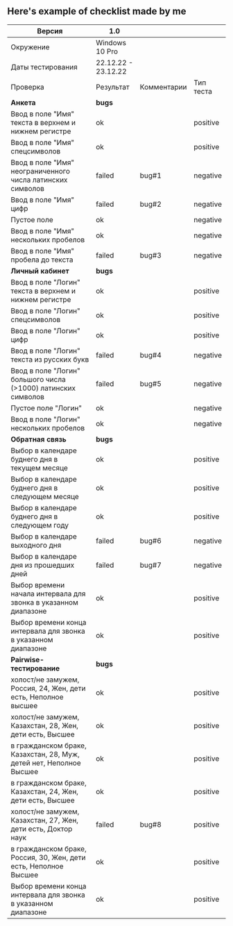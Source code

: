 ## Here's example of checklist made by me

| Версия      |   1.0  |  |   |
| --- | --- |--- |--- |
| Окружение   |   Windows 10 Pro      |    |    |
| Даты тестирования   |     22.12.22 - 23.12.22    |    |    |
| Проверка   |    Результат     |Комментарии    |Тип теста    |
| **Анкета**   |    **bugs**     |     |    |
| Ввод в поле "Имя" текста в верхнем и нижнем регистре   |    ok     |    |positive    |
| Ввод в поле "Имя" спецсимволов   |    ok     |    |positive    |
| Ввод в поле "Имя" неограниченного числа латинских символов   |    failed     |bug#1    |negative    |
|Ввод в поле "Имя" цифр   |   failed      |bug#2    |negative    |
|Пустое поле  |     ok |      | negative |
|Ввод в поле "Имя" нескольких пробелов   |   ok   |    |negative    |
| Ввод в поле "Имя" пробела до текста   |failed    |bug#3    |negative    |
| **Личный кабинет**   |    **bugs**     |     |    |
| Ввод в поле "Логин" текста в верхнем и нижнем регистре   |    ok     |    |positive    |
| Ввод в поле "Логин" спецсимволов   |    ok     |    |positive    |
| Ввод в поле "Логин" цифр   |    ok     |    |positive    |
|Ввод в поле "Логин" текста из русских букв   |   failed      |bug#4   |negative    |
|Ввод в поле "Логин" большого числа (>1000) латинских символов  |     failed |   bug#5   | negative |
|Пустое поле "Логин"  |   ok   |    |negative    |
| Ввод в поле "Логин" нескольких пробелов   |ok    |   |negative    |
| **Обратная связь**   |    **bugs**     |     |    |
| Выбор в календаре буднего дня в текущем месяце   |    ok     |    |positive    |
| Выбор в календаре буднего дня в следующем месяце   |    ok     |    |positive    |
| Выбор в календаре буднего дня в следующем году   |    ok     |    |positive    |
|Выбор в календаре выходного дня   |   failed      |bug#6   |negative    |
|Выбор в календаре дня из прошедших дней  |     failed |   bug#7   | negative |
|Выбор времени начала интервала для звонка в указанном диапазоне  |   ok   |    |positive    |
| Выбор времени конца интервала для звонка в указанном диапазоне   |ok    |   |positive    |
| **Pairwise-тестирование**   |    **bugs**     |     |    |
| холост/не замужем, Россия, 24, Жен, дети есть, Неполное высшее   |    ok     |    |positive    |
| холост/не замужем, Казахстан, 28, Жен, дети есть, Высшее    | ok |  |positive    |
| в гражданском браке, Казахстан, 28, Муж, детей нет, Неполное Высшее   |    ok     |    |positive    |
|в гражданском браке, Казахстан, 24, Жен, дети есть, Высшее   |   ok      | |positive    |
|холост/не замужем, Казахстан, 27, Жен, дети есть, Доктор наук  |     failed |   bug#8  | positive |
|в гражданском браке, Россия, 30, Жен, дети есть, Неполное Высшее  |   ok   |    |positive    |
| Выбор времени конца интервала для звонка в указанном диапазоне   |ok    |   |positive    |

